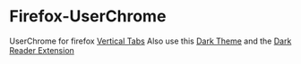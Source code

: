 # Firefox-UserChrome
UserChrome for firefox [Vertical Tabs](https://addons.mozilla.org/en-US/firefox/addon/vertical-tabs/?utm_source=addons.mozilla.org&utm_medium=referral&utm_content=search)
Also use this [Dark Theme](https://addons.mozilla.org/en-US/firefox/addon/red-moonlight-dark-red/) and the [Dark Reader Extension](https://addons.mozilla.org/en-US/firefox/addon/darkreader/)
